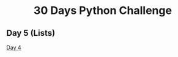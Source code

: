 <h1 align="center">30 Days Python Challenge</h1>
<h2>Day 5 (Lists)</h1>

<a href="Day4.md">Day 4</a>